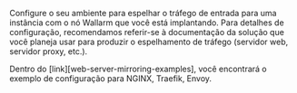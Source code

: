 Configure o seu ambiente para espelhar o tráfego de entrada para uma instância com o nó Wallarm que você está implantando. Para detalhes de configuração, recomendamos referir-se à documentação da solução que você planeja usar para produzir o espelhamento de tráfego (servidor web, servidor proxy, etc.).

Dentro do [link][web-server-mirroring-examples], você encontrará o exemplo de configuração para NGINX, Traefik, Envoy.